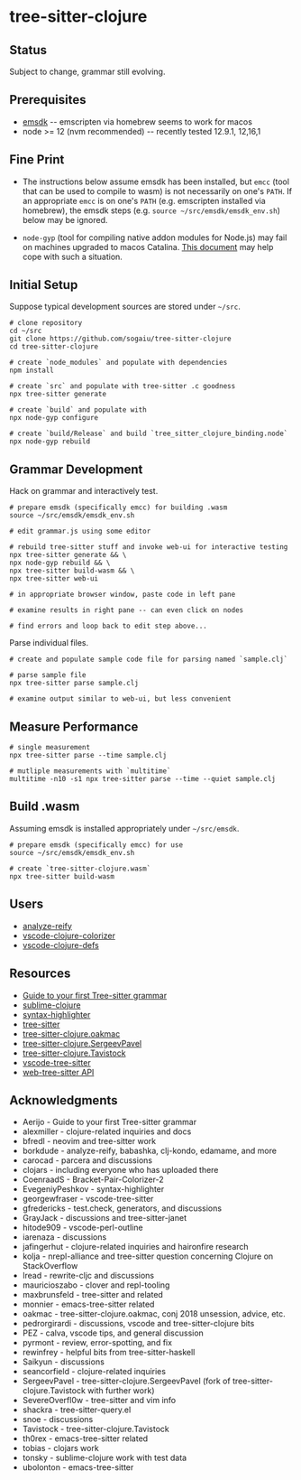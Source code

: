 # tree-sitter-clojure

## Status

Subject to change, grammar still evolving.

## Prerequisites

* [emsdk](https://emscripten.org/docs/getting_started/downloads.html#installation-instructions) -- emscripten via homebrew seems to work for macos
* node >= 12 (nvm recommended) -- recently tested 12.9.1, 12,16,1

## Fine Print

* The instructions below assume emsdk has been installed, but `emcc` (tool that can be used to compile to wasm) is not necessarily on one's `PATH`.  If an appropriate `emcc` is on one's `PATH` (e.g. emscripten installed via homebrew), the emsdk steps (e.g. `source ~/src/emsdk/emsdk_env.sh`) below may be ignored.

* `node-gyp` (tool for compiling native addon modules for Node.js) may fail on machines upgraded to macos Catalina. [This document](https://github.com/nodejs/node-gyp/blob/master/macOS_Catalina.md) may help cope with such a situation.

## Initial Setup

Suppose typical development sources are stored under `~/src`.

```
# clone repository
cd ~/src
git clone https://github.com/sogaiu/tree-sitter-clojure
cd tree-sitter-clojure

# create `node_modules` and populate with dependencies
npm install

# create `src` and populate with tree-sitter .c goodness
npx tree-sitter generate

# create `build` and populate with 
npx node-gyp configure

# create `build/Release` and build `tree_sitter_clojure_binding.node`
npx node-gyp rebuild
```

## Grammar Development

Hack on grammar and interactively test.

```
# prepare emsdk (specifically emcc) for building .wasm
source ~/src/emsdk/emsdk_env.sh

# edit grammar.js using some editor

# rebuild tree-sitter stuff and invoke web-ui for interactive testing
npx tree-sitter generate && \
npx node-gyp rebuild && \
npx tree-sitter build-wasm && \
npx tree-sitter web-ui

# in appropriate browser window, paste code in left pane

# examine results in right pane -- can even click on nodes

# find errors and loop back to edit step above...
```

Parse individual files.

```
# create and populate sample code file for parsing named `sample.clj`

# parse sample file
npx tree-sitter parse sample.clj

# examine output similar to web-ui, but less convenient
```

## Measure Performance

```
# single measurement
npx tree-sitter parse --time sample.clj

# mutliple measurements with `multitime`
multitime -n10 -s1 npx tree-sitter parse --time --quiet sample.clj
```

## Build .wasm

Assuming emsdk is installed appropriately under `~/src/emsdk`.

```
# prepare emsdk (specifically emcc) for use
source ~/src/emsdk/emsdk_env.sh

# create `tree-sitter-clojure.wasm`
npx tree-sitter build-wasm
```

## Users

* [analyze-reify](https://github.com/borkdude/analyze-reify)
* [vscode-clojure-colorizer](https://github.com/sogaiu/vscode-clojure-colorizer)
* [vscode-clojure-defs](https://github.com/sogaiu/vscode-clojure-defs)

## Resources

* [Guide to your first Tree-sitter grammar](https://gist.github.com/Aerijo/df27228d70c633e088b0591b8857eeef)
* [sublime-clojure](https://github.com/tonsky/sublime-clojure)
* [syntax-highlighter](https://github.com/EvgeniyPeshkov/syntax-highlighter)
* [tree-sitter](http://tree-sitter.github.io/tree-sitter/)
* [tree-sitter-clojure.oakmac](https://github.com/oakmac/tree-sitter-clojure)
* [tree-sitter-clojure.SergeevPavel](https://github.com/SergeevPavel/tree-sitter-clojure)
* [tree-sitter-clojure.Tavistock](https://github.com/Tavistock/tree-sitter-clojure)
* [vscode-tree-sitter](https://github.com/georgewfraser/vscode-tree-sitter)
* [web-tree-sitter API](https://github.com/tree-sitter/tree-sitter/blob/master/lib/binding_web/tree-sitter-web.d.ts)

## Acknowledgments

* Aerijo - Guide to your first Tree-sitter grammar
* alexmiller - clojure-related inquiries and docs
* bfredl - neovim and tree-sitter work
* borkdude - analyze-reify, babashka, clj-kondo, edamame, and more
* carocad - parcera and discussions
* clojars - including everyone who has uploaded there
* CoenraadS - Bracket-Pair-Colorizer-2
* EvegeniyPeshkov - syntax-highlighter
* georgewfraser - vscode-tree-sitter
* gfredericks - test.check, generators, and discussions
* GrayJack - discussions and tree-sitter-janet
* hitode909 - vscode-perl-outline
* iarenaza - discussions
* jafingerhut - clojure-related inquiries and haironfire research
* kolja - nrepl-alliance and tree-sitter question concerning Clojure on StackOverflow
* lread - rewrite-cljc and discussions
* mauricioszabo - clover and repl-tooling
* maxbrunsfeld - tree-sitter and related
* monnier - emacs-tree-sitter related
* oakmac - tree-sitter-clojure.oakmac, conj 2018 unsession, advice, etc.
* pedrorgirardi - discussions, vscode and tree-sitter-clojure bits
* PEZ - calva, vscode tips, and general discussion
* pyrmont - review, error-spotting, and fix
* rewinfrey - helpful bits from tree-sitter-haskell
* Saikyun - discussions
* seancorfield - clojure-related inquiries 
* SergeevPavel - tree-sitter-clojure.SergeevPavel (fork of tree-sitter-clojure.Tavistock with further work)
* SevereOverfl0w - tree-sitter and vim info
* shackra - tree-sitter-query.el
* snoe - discussions
* Tavistock - tree-sitter-clojure.Tavistock
* th0rex - emacs-tree-sitter related
* tobias - clojars work
* tonsky - sublime-clojure work with test data
* ubolonton - emacs-tree-sitter